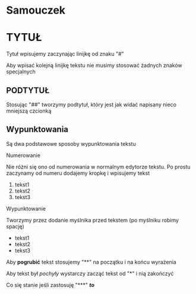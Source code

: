 Samouczek
=========

# TYTUŁ

Tytuł wpisujemy zaczynając linijkę od znaku "#"

Aby wpisać kolejną linijkę tekstu nie musimy stosować żadnych znaków specjalnych

## PODTYTUŁ

Stosując "##" tworzymy podtytuł, który jest jak widać napisany nieco mniejszą czcionką

## Wypunktowania

Są dwa podstawowe sposoby wypunktowania tekstu

Numerowanie

Nie różni się ono od numerowania w normalnym edytorze tekstu. Po prostu zaczynamy od numeru dodajemy kropkę i wpisujemy tekst

1. tekst1
2. tekst2
3. tekst3

Wypunktowanie 

Tworzymy przez dodanie myślnika przed tekstem (po myślniku robimy spację)

- tekst1
- tekst2
- tekst3

Aby **pogrubić** tekst stosujemy "**" na początku i na końcu wyrażenia

Aby tekst był *pochyły* wystarczy zacząć tekst od "*" i nią zakończyć

Co się stanie jeśli zastosuję "***" ***to***









